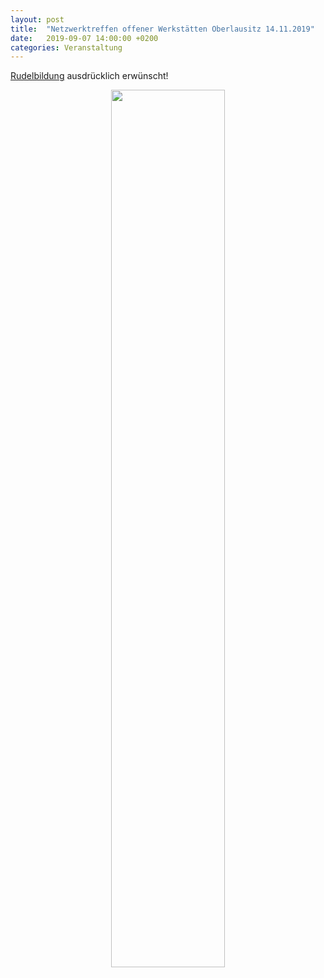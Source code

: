 ```yaml
---
layout: post
title:  "Netzwerktreffen offener Werkstätten Oberlausitz 14.11.2019"
date:   2019-09-07 14:00:00 +0200
categories: Veranstaltung
---
```


[Rudelbildung][Rudelbildung] ausdrücklich erwünscht!


<p style="text-align:center;">
<a href="/netzwerktreffen.html">
<img src='{{ site.baseurl }}/images/netzwerktreffen/logo.png' width="60%">
</a>
</p>

[Rudelbildung]: /netzwerktreffen.html

